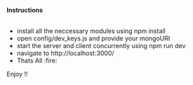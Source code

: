 <Strong>Instructions</Strong>
<br>
<br>
<ul>
  <li>install all the neccessary modules using npm install</li>
  <li>open config/dev_keys.js and provide your mongoURI</li>
  <li>start the server and client concurrently using npm run dev</li>
  <li>navigate to http://localhost:3000/</li>
  <li>Thats All :fire:</li>
</ul>




Enjoy !!
